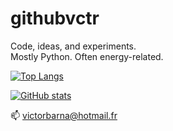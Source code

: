 # githubvctr

Code, ideas, and experiments.  
Mostly Python. Often energy-related.

[![Top Langs](https://github-readme-stats.vercel.app/api/top-langs/?username=githubvctr&layout=compact&hide=html,css,scss&theme=dark)](https://github.com/githubvctr)

[![GitHub stats](https://github-readme-stats.vercel.app/api?username=githubvctr&show_icons=true&hide_title=true&hide=issues&count_private=true&theme=dark)](https://github.com/githubvctr)

📫 victorbarna@hotmail.fr

<!---
githubvctr/githubvctr is a ✨ special ✨ repository because its `README.md` (this file) appears on your GitHub profile.
You can click the Preview link to take a look at your changes.
--->
